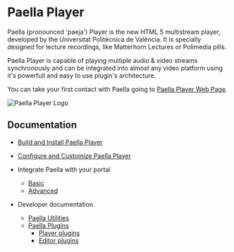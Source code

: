 # Paella Player #
Paella (pronounced 'paeja') Player is the new HTML 5 multistream player, developed by the Universitat Politècnica de València. It is specially designed for lecture recordings, like Matterhorn Lectures or Polimedia pills.

Paella Player is capable of playing multiple audio & video streams synchronously and can be integrated into almost any video platform using it's powerfull and easy to use plugin's architecture.

You can take your first contact with Paella going to [Paella Player Web Page](http://paellaplayer.upv.es).

![Paella Player Logo](http://paellaplayer.upv.es/resources/logo_paella.png)


## Documentation

- [Build and Install Paella Player](build.md)
- [Configure and Customize Paella Player](configure.md)

- Integrate Paella with your portal
	- [Basic](integration_basic.md)
	- [Advanced](integration_advanced.md)

- Developer documentation
	- [Paella Utilities](developer_utilities.md)
	- [Paella Plugins](developer_plugins.md)
		- [Player plugins](developer_plugins_player.md)
		- [Editor plugins](developer_plugins_editor.md)
